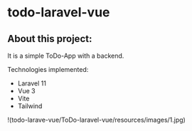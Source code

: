 # todo-laravel-vue

## About this project:

It is a simple ToDo-App with a backend.

Technologies implemented:
- Laravel 11
- Vue 3
- Vite
- Tailwind

!(todo-larave-vue/ToDo-laravel-vue/resources/images/1.jpg)
